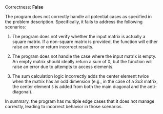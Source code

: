 Correctness: **False**

The program does not correctly handle all potential cases as specified in the problem description. Specifically, it fails to address the following scenarios:

1. The program does not verify whether the input matrix is actually a square matrix. If a non-square matrix is provided, the function will either raise an error or return incorrect results.

2. The program does not handle the case where the input matrix is empty. An empty matrix should ideally return a sum of 0, but the function will raise an error due to attempts to access elements.

3. The sum calculation logic incorrectly adds the center element twice when the matrix has an odd dimension (e.g., in the case of a 3x3 matrix, the center element `5` is added from both the main diagonal and the anti-diagonal).

In summary, the program has multiple edge cases that it does not manage correctly, leading to incorrect behavior in those scenarios.
